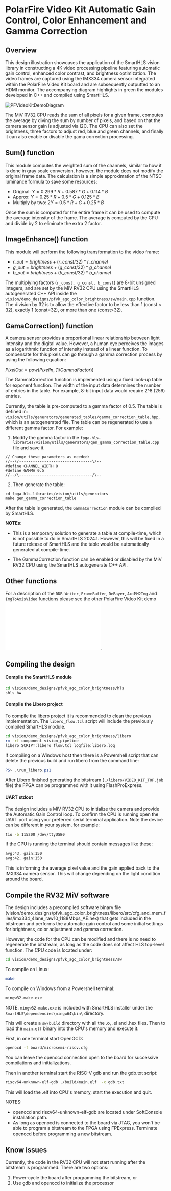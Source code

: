 # PolarFire Video Kit Automatic Gain Control, Color Enhancement and Gamma Correction

## Overview


This design illustration showcases the application of the SmartHLS vision library 
in constructing a 4K video processing pipeline featuring automatic gain control, 
enhanced color contrast, and brightness optimization. The video frames are captured 
using the IMX334 camera sensor integrated within the PolarFire Video Kit board 
and are subsequently outputted to an HDMI monitor. The accompanying diagram 
highlights in green the modules developed in C++ and compiled using SmartHLS.

![PFVideoKitDemoDiagram](../../media_files/PF_Video_kit_doc_images/gain_color_brightness.drawio.png)

The MiV RV32 CPU reads the sum of all pixels for a given frame, computes the
average by diving the sum by number of pixels, and based on that the camera sensor
gain is adjusted via I2C.  The CPU can also set the brightness, three factors
to adjust red, blue and green channels, and finally it can also enable or disable 
the gama correction processing.

## Sum() function

This module computes the weighted sum of the channels, similar to how it is done
in gray scale conversion, however, the module does not modify the original frame
data. The calculation is a simple approximation of the NTSC luminance formula to save 
some resources:

- Original: 
$Y  = 0.299 * R + 0.587 * G + 0.114 * B$
- Approx:
$Y  = 0.25 * R + 0.5 * G + 0.125 * B$
- Multiply by two: $2Y = 0.5 * R + G + 0.25 * B$

Once the sum is computed for the entire frame it can be used to compute the 
average intensity of the frame. The average is computed by the CPU and divide by 
2 to eliminate the extra 2 factor.

## ImageEnhance() function

This module will perform the following transformation to the video frame:

- $r\_out = brightness + (r\_const / 32) * r\_channel$
- $g\_out = brightness + (g\_const / 32) * g\_channel$
- $b\_out = brightness + (b\_const / 32) * b\_channel$


The multiplying factors (`r_const, g_const, b_const`) are 8-bit unsigned integers,
and are set by the MiV RV32 CPU using the SmartHLS autogenerated C++ API inside
the `vision/demo_designs/pfvk_agc_color_brightness/sw/main.cpp` function.  
The division by 32 is to allow the effective factor to be less than 1 (const < 32), 
exactly 1 (const=32), or more than one (const>32).

## GamaCorrection() function

A camera sensor provides a proportional linear relationship between light 
intensity and the digital value. However, a human eye perceives the images 
as a logarithmic function of intensity instead of a linear function. 
To compensate for this pixels can go through a gamma correction process by
using the following equation:

$PixelOut = pow(PixelIn, (1/GammaFactor))$

The GammaCorrection function is implemented using a fixed look-up table for exponent 
function. The width of the input data determines the number of entries in the 
table. For example, 8-bit input data would require 2^8 (256) entries. 

Currently, the table is pre-computed to a gamma factor of 0.5. The table is
defined in: `vision/utils/generators/generated_tables/gamma_correction_table.hpp`,
which is an autogenerated file. The table can be regenerated to use a different
gamma factor. For example:

1. Modify the gamma factor in the `fpga-hls-libraries/vision/utils/generators/gen_gamma_correction_table.cpp` 
file and save it.
```
// Change these parameters as needed:
//--\/--------------------------------\/--
#define CHANNEL_WIDTH 8
#define GAMMA 0.5
//--/\--------------------------------/\--
```
2. Then generate the table:
```
cd fpga-hls-libraries/vision/utils/generators
make gen_gamma_correction_table
```
After the table is generated, the `GammaCorrection` module can be compiled by
SmartHLS. 

**NOTEs**: 
- This is a temporary solution to generate a table at compile-time, which 
is not possible to do in SmartHLS 2024.1. However, this will be fixed in a future
release of SmartHLS and the table would be automatically generated at compile-time.

- The GammaCorrection function can be enabled or disabled by the MiV RV32 CPU 
  using the SmartHLS autogenerate C++ API. 

## Other functions

For a description of the `DDR Writer`, `FrameBuffer`, `DeBayer`, `AxiMM2Img` and  
`ImgToAxisVideo` functions please see the other PolarFire Video Kit demo 
![Edge detection](../PF_Video_kit/README.md).


## Compiling the design


#### Compile the SmartHLS module

```bash
cd vision/demo_designs/pfvk_agc_color_brightness/hls
shls hw 
```

#### Compile the Libero project

To compile the libero project it is recommended to clean the previous implementation.
The `libero_flow.tcl` script will include the previously compiled SmartHLS module. 

```bash
cd vision/demo_designs/pfvk_agc_color_brightness/libero
rm -rf component vision_pipeline
libero SCRIPT:libero_flow.tcl logfile:libero.log
```

If compiling on a Windows host then there is a Powershell script that can delete 
the previous build and run libero from the command line:

```Powershell
PS> .\run_libero.ps1
```

After Libero finished generating the bitstream (`./libero/VIDEO_KIT_TOP.job` file)
the FPGA can be programmed with it using FlashProExpress.

#### UART stdout

The design includes a MiV RV32 CPU to initialize the camera and provide the
Automatic Gain Control loop.  To confirm the CPU is running open the UART port
using your preferred serial terminal application. Note the device can be different
in your system, for example:

```bash
tio -b 115200 /dev/ttyUSB0
```

If the CPU is running the terminal should contain messages like these:

```bash
avg:43, gain:150
avg:42, gain:150
```

This is informing the average pixel value and the gain applied back to the 
IMX334 camera sensor. This will change depending on the light condition around 
the board.

## Compile the RV32 MiV software

The design includes a precompiled software binary file (vision/demo_designs/pfvk_agc_color_brightness/libero/src/cfg_and_mem_files/imx334_4lane_raw10_1188Mbps_AE.hex) that gets included in the
bitstream and performs the automatic gain control and some initial settings for
brightness, color adjustment and gamma correction.

However, the code for the CPU can be modified and there is no need to regenerate
the bitstream, as long as the code does not affect HLS top-level function. The CPU
code is located under:

```bash
cd vision/demo_designs/pfvk_agc_color_brightness/sw
```

To compile on Linux:

```bash
make
```

To compile on Windows from a Powershell terminal:

```bash
mingw32-make.exe
```

NOTE. `mingw32-make.exe` is included with SmartHLS installer under the
`SmartHLS\dependencies\mingw64\bin\` directory.

This will create a `sw/build` directory with all the .o, .el and .hex files. Then
to load the `main.elf` binary into the CPU's memory and execute it:

First, in one terminal start OpenOCD:

```bash
openocd -f board/microsemi-riscv.cfg
```

You can leave the openocd connection open to the board for successive compilations and 
initializations.

Then in another terminal start the RISC-V gdb and run the gdb.txt script:

```bash
riscv64-unknown-elf-gdb ./build/main.elf  -x gdb.txt
```

This will load the .elf into CPU's memory, start the execution and quit.  

NOTES: 

* openocd and riscv64-unknown-elf-gdb are located under SoftConsole installation path.
* As long as openocd is connected to the board via JTAG, you won't be able to
program a bitstream to the FPGA using FPExpress. Terminate openocd before programming
a new bitstream.

## Know issues

Currently, the code in the RV32 CPU will not start running after the bitstream 
is programmed. There are two options:

1. Power-cycle the board after programming the bitstream, or
2. Use gdb and openocd to initialize the processor
